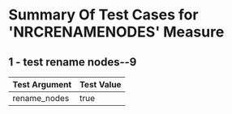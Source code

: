# Summary Of Test Cases for 'NRCRENAMENODES' Measure
 
## 1 - test rename nodes--9
| Test Argument | Test Value |
| ------------- | ---------- |
| rename_nodes |true |
 
